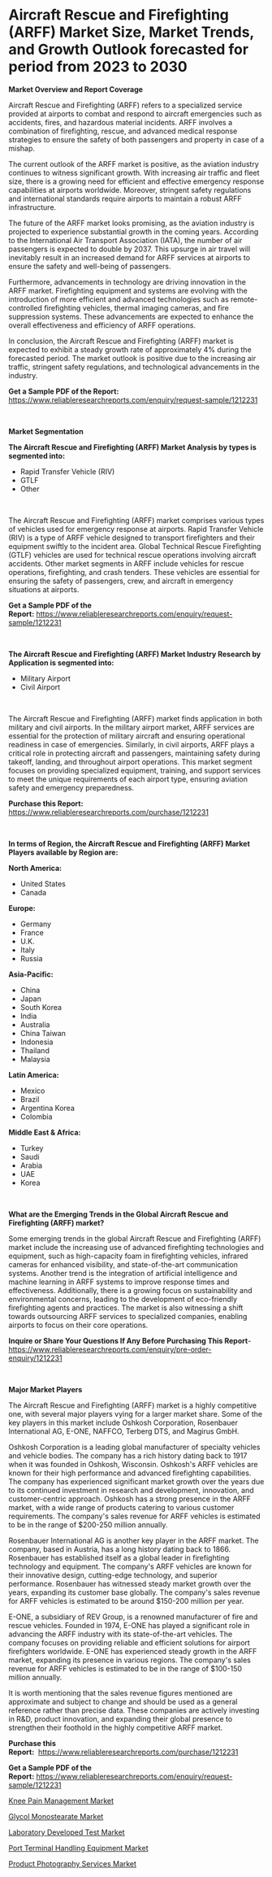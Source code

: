 <p><h1>Aircraft Rescue and Firefighting (ARFF) Market Size, Market Trends, and Growth Outlook forecasted for period from 2023 to 2030</h1></p><p><strong>Market Overview and Report Coverage</strong></p>
<p><p>Aircraft Rescue and Firefighting (ARFF) refers to a specialized service provided at airports to combat and respond to aircraft emergencies such as accidents, fires, and hazardous material incidents. ARFF involves a combination of firefighting, rescue, and advanced medical response strategies to ensure the safety of both passengers and property in case of a mishap.</p><p>The current outlook of the ARFF market is positive, as the aviation industry continues to witness significant growth. With increasing air traffic and fleet size, there is a growing need for efficient and effective emergency response capabilities at airports worldwide. Moreover, stringent safety regulations and international standards require airports to maintain a robust ARFF infrastructure.</p><p>The future of the ARFF market looks promising, as the aviation industry is projected to experience substantial growth in the coming years. According to the International Air Transport Association (IATA), the number of air passengers is expected to double by 2037. This upsurge in air travel will inevitably result in an increased demand for ARFF services at airports to ensure the safety and well-being of passengers.</p><p>Furthermore, advancements in technology are driving innovation in the ARFF market. Firefighting equipment and systems are evolving with the introduction of more efficient and advanced technologies such as remote-controlled firefighting vehicles, thermal imaging cameras, and fire suppression systems. These advancements are expected to enhance the overall effectiveness and efficiency of ARFF operations.</p><p>In conclusion, the Aircraft Rescue and Firefighting (ARFF) market is expected to exhibit a steady growth rate of approximately 4% during the forecasted period. The market outlook is positive due to the increasing air traffic, stringent safety regulations, and technological advancements in the industry.</p></p>
<p><strong>Get a Sample PDF of the Report:</strong> <a href="https://www.reliableresearchreports.com/enquiry/request-sample/1212231">https://www.reliableresearchreports.com/enquiry/request-sample/1212231</a></p>
<p>&nbsp;</p>
<p><strong>Market Segmentation</strong></p>
<p><strong>The Aircraft Rescue and Firefighting (ARFF) Market Analysis by types is segmented into:</strong></p>
<p><ul><li>Rapid Transfer Vehicle (RIV)</li><li>GTLF</li><li>Other</li></ul></p>
<p>&nbsp;</p>
<p><p>The Aircraft Rescue and Firefighting (ARFF) market comprises various types of vehicles used for emergency response at airports. Rapid Transfer Vehicle (RIV) is a type of ARFF vehicle designed to transport firefighters and their equipment swiftly to the incident area. Global Technical Rescue Firefighting (GTLF) vehicles are used for technical rescue operations involving aircraft accidents. Other market segments in ARFF include vehicles for rescue operations, firefighting, and crash tenders. These vehicles are essential for ensuring the safety of passengers, crew, and aircraft in emergency situations at airports.</p></p>
<p><strong>Get a Sample PDF of the Report:</strong>&nbsp;<a href="https://www.reliableresearchreports.com/enquiry/request-sample/1212231">https://www.reliableresearchreports.com/enquiry/request-sample/1212231</a></p>
<p>&nbsp;</p>
<p><strong>The Aircraft Rescue and Firefighting (ARFF) Market Industry Research by Application is segmented into:</strong></p>
<p><ul><li>Military Airport</li><li>Civil Airport</li></ul></p>
<p>&nbsp;</p>
<p><p>The Aircraft Rescue and Firefighting (ARFF) market finds application in both military and civil airports. In the military airport market, ARFF services are essential for the protection of military aircraft and ensuring operational readiness in case of emergencies. Similarly, in civil airports, ARFF plays a critical role in protecting aircraft and passengers, maintaining safety during takeoff, landing, and throughout airport operations. This market segment focuses on providing specialized equipment, training, and support services to meet the unique requirements of each airport type, ensuring aviation safety and emergency preparedness.</p></p>
<p><strong>Purchase this Report:</strong>&nbsp; <a href="https://www.reliableresearchreports.com/purchase/1212231">https://www.reliableresearchreports.com/purchase/1212231</a></p>
<p>&nbsp;</p>
<p><strong>In terms of Region, the Aircraft Rescue and Firefighting (ARFF) Market Players available by Region are:</strong></p>
<p>
    <p> <strong> North America: </strong>
        <ul>
            <li>United States</li>
            <li>Canada</li>
        </ul>
        </p> 
    <p> <strong> Europe: </strong>
        <ul>
            <li>Germany</li>
            <li>France</li>
            <li>U.K.</li>
            <li>Italy</li>
            <li>Russia</li>
        </ul>
        </p> 
    <p> <strong> Asia-Pacific: </strong>
        <ul>
            <li>China</li>
            <li>Japan</li>
            <li>South Korea</li>
            <li>India</li>
            <li>Australia</li>
            <li>China Taiwan</li>
            <li>Indonesia</li>
            <li>Thailand</li>
            <li>Malaysia</li>
        </ul>
        </p> 
    <p> <strong> Latin America: </strong>
        <ul>
            <li>Mexico</li>
            <li>Brazil</li>
            <li>Argentina Korea</li>
            <li>Colombia</li>
        </ul>
        </p> 
    <p> <strong> Middle East & Africa: </strong>
        <ul>
            <li>Turkey</li>
            <li>Saudi</li>
            <li>Arabia</li>
            <li>UAE</li>
            <li>Korea</li>
        </ul>
    </p>
    </p>
<p>&nbsp;</p>
<p><strong>What are the Emerging Trends in the Global Aircraft Rescue and Firefighting (ARFF) market?</strong></p>
<p><p>Some emerging trends in the global Aircraft Rescue and Firefighting (ARFF) market include the increasing use of advanced firefighting technologies and equipment, such as high-capacity foam in firefighting vehicles, infrared cameras for enhanced visibility, and state-of-the-art communication systems. Another trend is the integration of artificial intelligence and machine learning in ARFF systems to improve response times and effectiveness. Additionally, there is a growing focus on sustainability and environmental concerns, leading to the development of eco-friendly firefighting agents and practices. The market is also witnessing a shift towards outsourcing ARFF services to specialized companies, enabling airports to focus on their core operations.</p></p>
<p><strong>Inquire or Share Your Questions If Any Before Purchasing This Report</strong>- <a href="https://www.reliableresearchreports.com/enquiry/pre-order-enquiry/1212231">https://www.reliableresearchreports.com/enquiry/pre-order-enquiry/1212231</a></p>
<p>&nbsp;</p>
<p><strong>Major Market Players</strong></p>
<p><p>The Aircraft Rescue and Firefighting (ARFF) market is a highly competitive one, with several major players vying for a larger market share. Some of the key players in this market include Oshkosh Corporation, Rosenbauer International AG, E-ONE, NAFFCO, Terberg DTS, and Magirus GmbH.</p><p>Oshkosh Corporation is a leading global manufacturer of specialty vehicles and vehicle bodies. The company has a rich history dating back to 1917 when it was founded in Oshkosh, Wisconsin. Oshkosh's ARFF vehicles are known for their high performance and advanced firefighting capabilities. The company has experienced significant market growth over the years due to its continued investment in research and development, innovation, and customer-centric approach. Oshkosh has a strong presence in the ARFF market, with a wide range of products catering to various customer requirements. The company's sales revenue for ARFF vehicles is estimated to be in the range of $200-250 million annually.</p><p>Rosenbauer International AG is another key player in the ARFF market. The company, based in Austria, has a long history dating back to 1866. Rosenbauer has established itself as a global leader in firefighting technology and equipment. The company's ARFF vehicles are known for their innovative design, cutting-edge technology, and superior performance. Rosenbauer has witnessed steady market growth over the years, expanding its customer base globally. The company's sales revenue for ARFF vehicles is estimated to be around $150-200 million per year.</p><p>E-ONE, a subsidiary of REV Group, is a renowned manufacturer of fire and rescue vehicles. Founded in 1974, E-ONE has played a significant role in advancing the ARFF industry with its state-of-the-art vehicles. The company focuses on providing reliable and efficient solutions for airport firefighters worldwide. E-ONE has experienced steady growth in the ARFF market, expanding its presence in various regions. The company's sales revenue for ARFF vehicles is estimated to be in the range of $100-150 million annually.</p><p>It is worth mentioning that the sales revenue figures mentioned are approximate and subject to change and should be used as a general reference rather than precise data. These companies are actively investing in R&D, product innovation, and expanding their global presence to strengthen their foothold in the highly competitive ARFF market.</p></p>
<p><strong>Purchase this Report:</strong>&nbsp;&nbsp;<a href="https://www.reliableresearchreports.com/purchase/1212231">https://www.reliableresearchreports.com/purchase/1212231</a></p>
<p></p>
<p><strong>Get a Sample PDF of the Report:</strong>&nbsp;<a href="https://www.reliableresearchreports.com/enquiry/request-sample/1212231">https://www.reliableresearchreports.com/enquiry/request-sample/1212231</a></p>
<p><p><a href="https://www.linkedin.com/pulse/knee-pain-management-market-research-report-provides-thorough-ejaue/">Knee Pain Management Market</a></p><p><a href="https://medium.com/@sandyabbott2023/glycol-monostearate-market-size-growth-forecast-2023-2030-42c24f800fd2">Glycol Monostearate Market</a></p><p><a href="https://www.linkedin.com/pulse/laboratory-developed-test-market-size-2023-2030-global-umape/">Laboratory Developed Test Market</a></p><p><a href="https://github.com/gulaimolin/Market-Research-Report-List-1/blob/main/port-terminal-handling-equipment-market.md">Port Terminal Handling Equipment Market</a></p><p><a href="https://medium.com/@jarredmertz2772/decoding-product-photography-services-market-metrics-market-share-trends-and-growth-patterns-0d5ff826ba70">Product Photography Services Market</a></p></p>